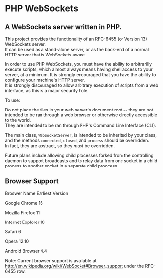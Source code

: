 PHP WebSockets
==============

A WebSockets server written in PHP.
-----------------------------------

This project provides the functionality of an RFC-6455 (or Version 13) WebSockets server.  
It can be used as a stand-alone server, or as the back-end of a normal HTTP server that is WebSockets aware.

In order to use PHP WebSockets, you must have the ability to arbitrarilly execute scripts, which almost always means having shell access to your server, at a minimum. 
It is strongly encouraged that you have the ability to configure your machine's HTTP server.  
It is strongly discouraged to allow arbitrary execution of scripts from a web interface, as this is a major security hole.

To use:

Do not place the files in your web server's document root -- they are not intended to be ran through a web browser or otherwise directly accessible to the world.  
They are intended to be ran through PHP's Command Line Interface (CLI).

The main class, `WebSocketServer`, is intended to be inherited by your class, and the methods `connected`, `closed`, and `process` should be overridden.  
In fact, they are abstract, so they _must_ be overridden.

Future plans include allowing child processes forked from the controlling daemon to support broadcasts and to relay data from one socket in a child process
 to another socket in a separate child proccess.

Browser Support
---------------

Broswer Name        Earliest Version

Google Chrome       16

Mozilla Firefox     11

Internet Explorer   10

Safari              6

Opera               12.10

Android Browser     4.4

Note: Current browser support is available at http://en.wikipedia.org/wiki/WebSocket#Browser_support under the RFC-6455 row.
